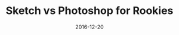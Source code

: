 ---
date: 2016-12-20
title: Sketch vs Photoshop for Rookies
video_id: s7wcHmW0FCA
description: Sketch vs. Photoshop for designing mobile apps.
categories:
  - Miscellaneous
resources:
  - name: Source code
    link: https://github.com/skilltemplates/
  - name: Dabble Lab
    link: https://dabblelab.com
type: Video
set: 
set_order: 7
---